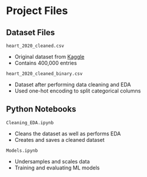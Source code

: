 # Project Files

## Dataset Files
`heart_2020_cleaned.csv`
  - Original dataset from [Kaggle](https://www.kaggle.com/datasets/kamilpytlak/personal-key-indicators-of-heart-disease?resource=download)
  - Contains 400,000 entries
  
`heart_2020_cleaned_binary.csv`
  - Dataset after performing data cleaning and EDA
  - Used one-hot encoding to split categorical columns
  
## Python Notebooks
`Cleaning_EDA.ipynb`
  - Cleans the dataset as well as performs EDA
  - Creates and saves a cleaned dataset
  
`Models.ipynb`
  - Undersamples and scales data
  - Training and evaluating ML models
